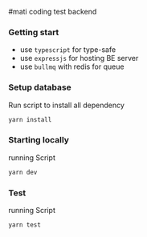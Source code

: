 #mati coding test backend

### Getting start

- use `typescript` for type-safe
- use `expressjs` for hosting BE server
- use `bullmq` with redis for queue



### Setup database

Run script to install all dependency
```bash
yarn install
```

### Starting locally

running Script 

```bash
yarn dev
```

### Test

running Script 

```bash
yarn test
```